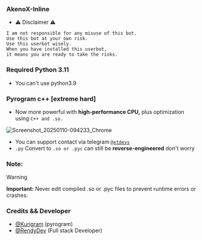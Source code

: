 ### AkenoX-Inline
- ⚠️ Disclaimer ⚠️
```
I am not responsible for any misuse of this bot.
Use this bot at your own risk.
Use this userbot wisely.
When you have installed this userbot,
it means you are ready to take the risks.
```
### Required Python 3.11
- You can't use python3.9

### Pyrogram c++ [extreme hard]
- Now more powerful with <b>high-performance CPU,</b> plus optimization using <code>C++ and .so.</code>

![Screenshot_20250110-094233_Chrome](https://github.com/user-attachments/assets/a3de2d7a-07d7-40b2-b804-d3f43844f0a5)
- You can support contact via telegram [`@xtdevs`](https://t.me/xtdevs)
- `.py` Convert to `.so or .pyc` can still be <b>reverse-engineered</b> don't worry

### Note:
> [!WARNING]
> <b>Important:</b> Never edit compiled .so or .pyc files to prevent runtime errors or crashes.
### Credits && Developer 
- [@Kurigram](https://github.com/KurimuzonAkuma/pyrogram) (pyrogram)
- [@RendyDev](https://t.me/xtdevs) (Full stack Developer)
